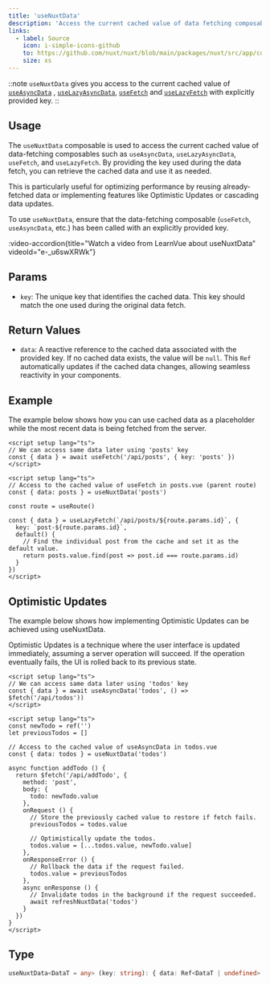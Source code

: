 ```yaml
---
title: 'useNuxtData'
description: 'Access the current cached value of data fetching composables.'
links:
  - label: Source
    icon: i-simple-icons-github
    to: https://github.com/nuxt/nuxt/blob/main/packages/nuxt/src/app/composables/asyncData.ts
    size: xs
---
```


::note
`useNuxtData` gives you access to the current cached value of [`useAsyncData`](/docs/api/composables/use-async-data) , [`useLazyAsyncData`](/docs/api/composables/use-lazy-async-data), [`useFetch`](/docs/api/composables/use-fetch) and [`useLazyFetch`](/docs/api/composables/use-lazy-fetch) with explicitly provided key.
::

## Usage

The `useNuxtData` composable is used to access the current cached value of data-fetching composables such as `useAsyncData`, `useLazyAsyncData`, `useFetch`, and `useLazyFetch`. By providing the key used during the data fetch, you can retrieve the cached data and use it as needed.

This is particularly useful for optimizing performance by reusing already-fetched data or implementing features like Optimistic Updates or cascading data updates.

To use `useNuxtData`, ensure that the data-fetching composable (`useFetch`, `useAsyncData`, etc.) has been called with an explicitly provided key.

:video-accordion{title="Watch a video from LearnVue about useNuxtData" videoId="e-_u6swXRWk"}

## Params

- `key`: The unique key that identifies the cached data. This key should match the one used during the original data fetch.

## Return Values

- `data`: A reactive reference to the cached data associated with the provided key. If no cached data exists, the value will be `null`. This `Ref` automatically updates if the cached data changes, allowing seamless reactivity in your components.

## Example

The example below shows how you can use cached data as a placeholder while the most recent data is being fetched from the server.

```vue [pages/posts.vue]
<script setup lang="ts">
// We can access same data later using 'posts' key
const { data } = await useFetch('/api/posts', { key: 'posts' })
</script>
```

```vue [pages/posts/[id\\].vue]
<script setup lang="ts">
// Access to the cached value of useFetch in posts.vue (parent route)
const { data: posts } = useNuxtData('posts')

const route = useRoute()

const { data } = useLazyFetch(`/api/posts/${route.params.id}`, {
  key: `post-${route.params.id}`,
  default() {
    // Find the individual post from the cache and set it as the default value.
    return posts.value.find(post => post.id === route.params.id)
  }
})
</script>
```

## Optimistic Updates

The example below shows how implementing Optimistic Updates can be achieved using useNuxtData.

Optimistic Updates is a technique where the user interface is updated immediately, assuming a server operation will succeed. If the operation eventually fails, the UI is rolled back to its previous state.

```vue [pages/todos.vue]
<script setup lang="ts">
// We can access same data later using 'todos' key
const { data } = await useAsyncData('todos', () => $fetch('/api/todos'))
</script>
```

```vue [components/NewTodo.vue]
<script setup lang="ts">
const newTodo = ref('')
let previousTodos = []

// Access to the cached value of useAsyncData in todos.vue
const { data: todos } = useNuxtData('todos')

async function addTodo () {
  return $fetch('/api/addTodo', {
    method: 'post',
    body: {
      todo: newTodo.value
    },
    onRequest () {
      // Store the previously cached value to restore if fetch fails.
      previousTodos = todos.value

      // Optimistically update the todos.
      todos.value = [...todos.value, newTodo.value]
    },
    onResponseError () {
      // Rollback the data if the request failed.
      todos.value = previousTodos
    },
    async onResponse () {
      // Invalidate todos in the background if the request succeeded.
      await refreshNuxtData('todos')
    }
  })
}
</script>
```

## Type

```ts
useNuxtData<DataT = any> (key: string): { data: Ref<DataT | undefined> }
```
